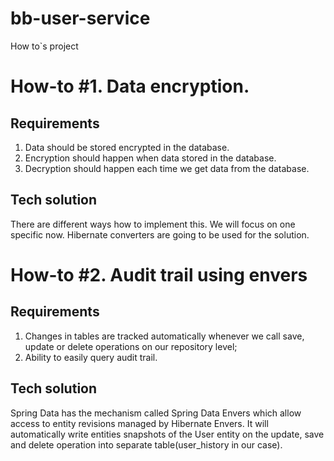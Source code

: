 # bb-user-service
How to`s project

# How-to #1. Data encryption.
## Requirements
1. Data should be stored encrypted in the database.
2. Encryption should happen when data stored in the database.
3. Decryption should happen each time we get data from the database.

## Tech solution
There are different ways how to implement this. We will focus on one specific now. 
Hibernate converters are going to be used for the solution.

# How-to #2. Audit trail using envers
## Requirements
1. Changes in tables are tracked automatically whenever we call save, update or delete operations on our repository level;
2. Ability to easily query audit trail.

## Tech solution
Spring Data has the mechanism called Spring Data Envers which allow access to entity revisions managed by Hibernate Envers. 
It will automatically write entities snapshots of the User entity on the update, save and delete operation into separate table(user_history in our case).
